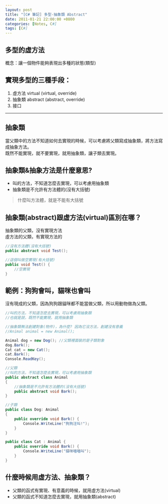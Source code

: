 ```yaml
---
layout: post
title: "[C# 筆記] 多型-抽象類 Abstract"
date: 2011-01-21 22:00:00 +0800
categories: [Notes, C#]
tags: [C#]
---
```


## 多型的虛方法
概念：讓一個物件能夠表現出多種的狀態(類型)    

## 實現多型的三種手段：  
1. 虛方法 virtual (virtual, override)
2. 抽象類 abstract (abstract, override)
3. 接口
  
---
  
## 抽象類
當父類中的方法不知道如何去實現的時候，可以考慮將父類寫成抽象類，將方法寫成抽象方法。  
既然不能實現，就不要實現，就用抽象類，讓子類去實現。

## 抽象類&抽象方法是什麼意思?
- 叫的方法，不知道怎麼去實現，可以考慮用抽象類  
- 抽象類是不允許有方法體的(沒有大括號)    
> 什麼叫方法體，就是不能有大括號  


## 抽象類(abstract)跟虛方法(virtual)區別在哪？
抽象類的父類，沒有實現方法  
虛方法的父類，有實現方法的   

```c#
//沒有方法體(沒有大括號)
public abstract void Test();

//這個叫做空實現(有大括號)
public void Test() {
    //空實現
}
```

## 範例：狗狗會叫，貓咪也會叫
沒有現成的父類，因為狗狗跟貓咪都不能當做父類，所以用動物做為父類。  

```c#
//叫的方法，不知道怎麼去實現，可以考慮用抽象類
//也就是說，既然不能實現，就用抽象類

//抽象類無法創建對象(物件)，為什麼? 因為它沒方法，創建沒有意義
//Animal animal = new Animal();   

Animal dog = new Dog(); //父類裡面裝的是子類對象
dog.Bark();
Cat cat = new Cat();
cat.Bark();
Console.ReadKey();

//父類
//叫的方法，不知道怎麼去實現，可以考慮用抽象類
public abstract class Animal
{
    //抽象類是不允許有方法體的(沒有大括號)
    public abstract void Bark();
}

//子類
public class Dog: Animal
{
    public override void Bark() {
        Console.WriteLine("狗狗汪叫!");
    }
}

public class Cat : Animal {
    public override void Bark() {
        Console.WriteLine("貓咪喵喵叫");
    }
}
```

## 什麼時候用虛方法、抽象類？
- 父類的函式有實現、有意義的時候，就用虛方法(virtual)     
- 父類的函式不知道怎麼去實現，就用抽象類(abstract)      
